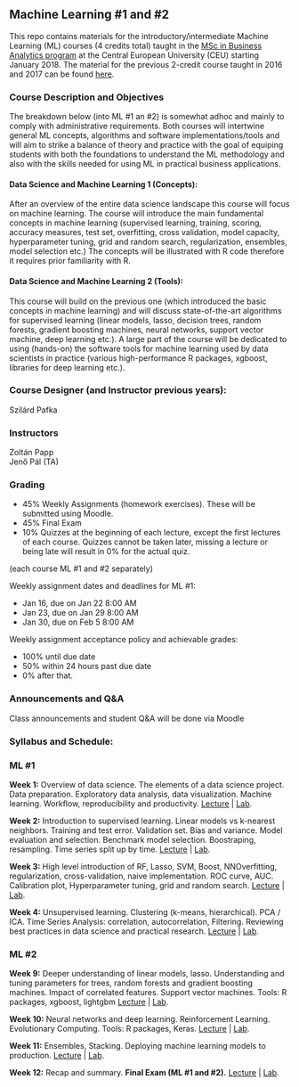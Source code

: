 

## Machine Learning #1 and #2


This repo contains materials for the introductory/intermediate Machine Learning (ML) courses (4 credits total) taught in the 
[MSc in Business Analytics program](https://economics.ceu.edu/program/master-science-business-analytics) 
at the Central European University (CEU) starting January 2018. 
The material for the previous 2-credit course taught in 2016 and 2017 can be found 
[here](https://github.com/szilard/teach-data-science-msc-analytics-ceu).


### Course Description and Objectives

The breakdown below (into ML #1 an #2) is somewhat adhoc and mainly to comply with administrative requirements.
Both courses will intertwine general ML concepts, algorithms and software implementations/tools and will
aim to strike a balance of theory and practice with the goal of equiping students with both the
foundations to understand the ML methodology and also with the skills needed for using ML in practical
business applications.

#### Data Science and Machine Learning 1 (Concepts):

After an overview of the entire data science landscape this course will focus on machine learning. The course will introduce the main fundamental concepts in machine learning (supervised learning, training, scoring, accuracy measures, test set, overfitting, cross validation, model capacity, hyperparameter tuning, grid and random search, regularization, ensembles, model selection etc.) The concepts will be illustrated with R code therefore it requires prior familiarity with R.

#### Data Science and Machine Learning 2 (Tools):

This course will build on the previous one (which introduced the basic concepts in machine learning) and will discuss state-of-the-art algorithms for supervised learning (linear models, lasso, decision trees, random forests, gradient boosting machines, neural networks, support vector machine, deep learning etc.). A large part of the course will be dedicated to using (hands-on) the software tools for machine learning used by data scientists in practice (various high-performance R packages, xgboost, libraries for deep learning etc.).



### Course Designer (and Instructor previous years): 

Szilárd Pafka <br> 


### Instructors

Zoltán Papp <br> 
Jenő Pál (TA)


### Grading

- 45% Weekly Assignments (homework exercises). These will be submitted using Moodle.
- 45% Final Exam
- 10% Quizzes at the beginning of each lecture, except the first lectures of each course. Quizzes cannot be taken later, missing a lecture or being late will result in 0% for the actual quiz.

(each course ML #1 and #2 separately)

Weekly assignment dates and deadlines for ML #1:
- Jan 16, due on Jan 22 8:00 AM
- Jan 23, due on Jan 29 8:00 AM
- Jan 30, due on Feb 5 8:00 AM

Weekly assignment acceptance policy and achievable grades: 
- 100% until due date
- 50% within 24 hours past due date
- 0% after that.


### Announcements and Q&A

Class announcements and student Q&A will be done via Moodle


### Syllabus and Schedule:

### ML #1

**Week 1:** Overview of data science. The elements of a data science project. Data preparation. Exploratory data analysis, data visualization. Machine learning. Workflow, reproducibility and productivity.
[Lecture](wk01/lect) | [Lab](wk01/lab).

**Week 2:** Introduction to supervised learning. Linear models vs k-nearest neighbors. Training and test error. Validation set. Bias and variance. Model evaluation and selection. Benchmark model selection. Boostraping, resampling. Time series split up by time. 
[Lecture](wk02/lect) | [Lab](wk02/lab).

**Week 3:** High level introduction of RF, Lasso, SVM, Boost, NNOverfitting, regularization, cross-validation, naive implementation. ROC curve, AUC. Calibration plot, Hyperparameter tuning, grid and random search. 
[Lecture](wk03/lect) | [Lab](wk03/lab).

**Week 4:** Unsupervised learning. Clustering (k-means, hierarchical). PCA / ICA. Time Series Analysis: correlation, autocorrelation, Filtering. Reviewing best practices in data science and practical research.
[Lecture](wk04/lect) | [Lab](wk04/lab).


### ML #2

**Week 9:** Deeper understanding of linear models, lasso. Understanding and tuning parameters for trees, random forests and gradient boosting machines. Impact of correlated features. Support vector machines. 
Tools: R packages, xgboost, lightgbm
[Lecture](wk09/lect) | [Lab](wk09/lab).

**Week 10:** Neural networks and deep learning. Reinforcement Learning. Evolutionary Computing.
Tools: R packages, Keras. 
[Lecture](wk10/lect) | [Lab](wk10/lab).

**Week 11:** Ensembles, Stacking. Deploying machine learning models to production.
[Lecture](wk11/lect) | [Lab](wk11/lab).

**Week 12:** Recap and summary. **Final Exam (ML #1 and #2).**
[Lecture](wk12/lect) | [Lab](wk12/lab).





